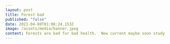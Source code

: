 ```yaml
---
layout: post
title: Forest bad
published: "false"
date: 2021-04-08T01:08:24.153Z
image: /assets/media/banner.jpeg
content: Forests are bad for bad health.  New current maybe soon study shows
---
```

